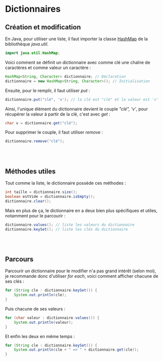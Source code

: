 # **Dictionnaires**

## **Création et modification**

En Java, pour utiliser une liste, il faut importer la classe [HashMap](https://docs.oracle.com/javase/8/docs/api/java/util/HashMap.html) de la bibliothèque *java.util*.
```java
import java.util.HashMap;
```

Voici comment se définit un dictionnaire avec comme clé une chaîne de caractères et comme valeur un caractère :
```java
HashMap<String, Character> dictionnaire; // Déclaration
dictionnaire = new HashMap<String, Character>(); // Initialisation
```

Ensuite, pour le remplir, il faut utiliser *put* :
```java
dictionnaire.put("clé", 'v'); // la clé est "clé" et la valeur est 'v'
```

Ainsi, l'unique élément du dictionnaire devient le couple *"clé", 'v'*, pour récupérer la valeur à partir de la clé, c'est avec *get* :
```java
char v = dictionnaire.get("clé");
```

Pour supprimer le couple, il faut utiliser *remove* :
```java
dictionnaire.remove("clé");
```
<br><br>



## **Méthodes utiles**

Tout comme la liste, le dictionnaire possède ces méthodes :
```java
int taille = dictionnaire.size();
boolean estVide = dictionnaire.isEmpty();
dictionnaire.clear();
```

Mais en plus de ça, le dictionnaire en a deux bien plus spécifiques et utiles, notamment pour le parcourir :
```java
dictionnaire.values(); // liste les valeurs du dictionnaire
dictionnaire.keySet(); // liste les clés du dictionnaire
```
<br><br>



## **Parcours**

Parcourir un dictionnaire pour le modifier n'a pas grand intérêt (selon moi), je recommande donc d'utiliser *for each*, voici comment afficher chacune de ses clés :
```java
for (String cle : dictionnaire.keySet()) {
	System.out.println(cle);
}
```

Puis chacune de ses valeurs :
```java
for (char valeur : dictionnaire.values()) {
	System.out.println(valeur);
}
```

Et enfin les deux en même temps :
```java
for (String cle : dictionnaire.keySet()) {
	System.out.println(cle + " => " + dictionnaire.get(cle));
}
```